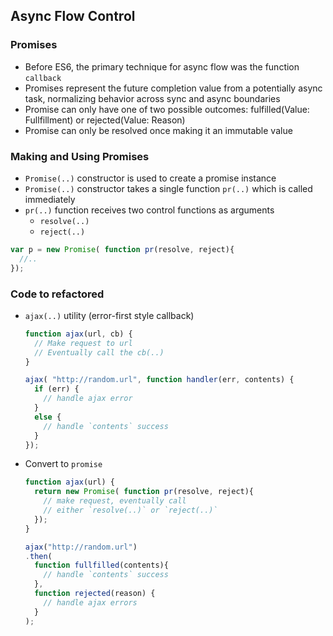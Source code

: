 ## Async Flow Control

### Promises
- Before ES6, the primary technique for async flow was the function `callback`
- Promises represent the future completion value from a potentially async task, normalizing behavior across sync and async boundaries
- Promise can only have one of two possible outcomes: fulfilled(Value: Fullfillment) or rejected(Value: Reason)
- Promise can only be resolved once making it an immutable value

### Making and Using Promises
- `Promise(..)` constructor is used to create a promise instance
- `Promise(..)` constructor takes a single function `pr(..)` which is called immediately
- `pr(..)` function receives two control functions as arguments
  - `resolve(..)`
  - `reject(..)`

```js
var p = new Promise( function pr(resolve, reject){
  //..
});
```

### Code to refactored

- `ajax(..)` utility (error-first style callback)

  ```js
  function ajax(url, cb) {
    // Make request to url
    // Eventually call the cb(..)
  }

  ajax( "http://random.url", function handler(err, contents) {
    if (err) {
      // handle ajax error
    }
    else {
      // handle `contents` success
    }
  });
  ```

- Convert to `promise`

  ```js
  function ajax(url) {
    return new Promise( function pr(resolve, reject){
      // make request, eventually call
      // either `resolve(..)` or `reject(..)`
    });
  }

  ajax("http://random.url")
  .then(
    function fullfilled(contents){
      // handle `contents` success
    },
    function rejected(reason) {
      // handle ajax errors
    }
  );
  ```
